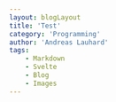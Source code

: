```yaml
---
layout: blogLayout
title: 'Test'
category: 'Programming'
author: 'Andreas Lauhard'
tags: 
    - Markdown
    - Svelte
    - Blog
    - Images
---
```

<script>
    import Content from './content.md'
</script>

<Content/>